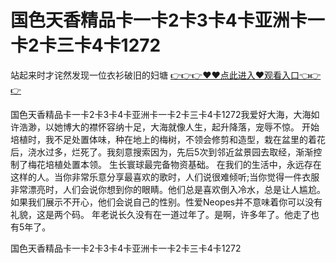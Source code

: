 # 国色天香精品卡一卡2卡3卡4卡亚洲卡一卡2卡三卡4卡1272
站起来时才诧然发现一位衣衫破旧的妇塘
<a href="https://github.com/zchuit/pxmid/issues/2">👉👉👉♥♥点此进入♥观看入口👈👉👉</a>

国色天香精品卡一卡2卡3卡4卡亚洲卡一卡2卡三卡4卡1272我爱好大海，大海如许浩渺，以她博大的襟怀容纳十足，大海就像人生，起升降落，宠辱不惊。
开始培植时，我不足处置体味，种在地上的梅树，不领会修剪和造型，栽在盆里的着花后，浇水过多，烂死了。我刻意搜索因为，先后5次到邻近盆景园去取经，渐渐控制了梅花培植处置本领。
生长寰球最完备物资基础。
在我们的生活中，永远存在这样的人。当你非常乐意分享最喜欢的歌时，人们说很难倾听;当你觉得一件衣服非常漂亮时，人们会说你想到你的眼睛。他们总是喜欢倒入冷水，总是让人尴尬。如果我们展示不开心，他们会说自己的性别。性爱Neopes并不意味着你可以没有礼貌，这是两个码。
年老说长久没有在一道过年了。是啊，许多年了。他走了也有5年了。

国色天香精品卡一卡2卡3卡4卡亚洲卡一卡2卡三卡4卡1272
